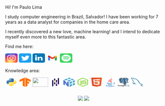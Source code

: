 Hi! I'm Paulo Lima 


I study computer engineering in Brazil, Salvador! I have been working for 7 years as a data analyst for companies in the home care area.

I recently discovered a new love, machine learning! and I intend to dedicate myself even more to this fantastic area.

Find me here:
<div> 
<a href="https://www.instagram.com/user.paulolima/" target="_blank"><img height="30" width="40" src="https://github.com/edent/SuperTinyIcons/blob/master/images/svg/instagram.svg" target="_blank"></a>
<a href="https://twitter.com/PAULOLIMASILV12" target="_blank"><img height="30" width="40"  src="https://github.com/edent/SuperTinyIcons/blob/master/images/svg/twitter.svg" target="_blank"></a>
<a href="https://www.linkedin.com/in/paulo-lima-655621152/" target="_blank"><img height="30" width="40"  src="https://github.com/edent/SuperTinyIcons/blob/master/images/svg/linkedin.svg" target="_blank"></a>
<a href = "mailto:paulollima25@gmail.com"><img height="30" width="40" src="https://github.com/edent/SuperTinyIcons/blob/master/images/svg/gmail.svg" target="_blank"></a>
<a href="https://open.spotify.com/user/22oqcj56yjnvi65k474zgr3qa" target="_blank"><img height="30" width="40"  src="https://github.com/edent/SuperTinyIcons/blob/master/images/svg/spotify.svg" target="_blank"></a>

  
  
  
 
</div>
  
Knowledge area:
<div style="display: inline_block">
  <img align="center"  height="30" width="40" src="https://raw.githubusercontent.com/devicons/devicon/master/icons/python/python-original.svg">
  <img align="center"  height="30" width="40" src="https://github.com/devicons/devicon/blob/master/icons/tensorflow/tensorflow-original.svg">
  <img align="center"  height="30" width="50" src="https://github.com/scikit-learn/scikit-learn/blob/main/doc/logos/scikit-learn-logo-notext.png">
  <img align="center"  height="30" width="40" src="https://github.com/devicons/devicon/blob/master/icons/pandas/pandas-original.svg">  
  <img align="center"  height="30" width="40" src="https://github.com/devicons/devicon/blob/master/icons/numpy/numpy-original.svg">    
  <img align="center"  height="30" width="40" src="https://raw.githubusercontent.com/devicons/devicon/master/icons/nodejs/nodejs-original.svg">
  <img align="center"  height="30" width="40" src="https://raw.githubusercontent.com/devicons/devicon/master/icons/html5/html5-original.svg">
  <img align="center"  height="30" width="40" src="https://raw.githubusercontent.com/devicons/devicon/master/icons/java/java-original.svg">
  <img align="center"  height="30" width="40" src="https://github.com/devicons/devicon/blob/master/icons/postgresql/postgresql-original-wordmark.svg">
  <img align="center"  height="30" width="40" src="https://github.com/devicons/devicon/blob/master/icons/mysql/mysql-original.svg">
  
  
</div>


  
  ##
 


<div align="center">
  <img height="180em" src="https://github-readme-stats.vercel.app/api?username=pauloengcomp&show_icons=true&include_all_commits=true&count_private=true&theme=aura"/>
  <img height="180em" src="https://github-readme-stats.vercel.app/api/top-langs/?username=pauloengcomp&layout=compact&langs_count=7&theme=aura"/>
</div>
